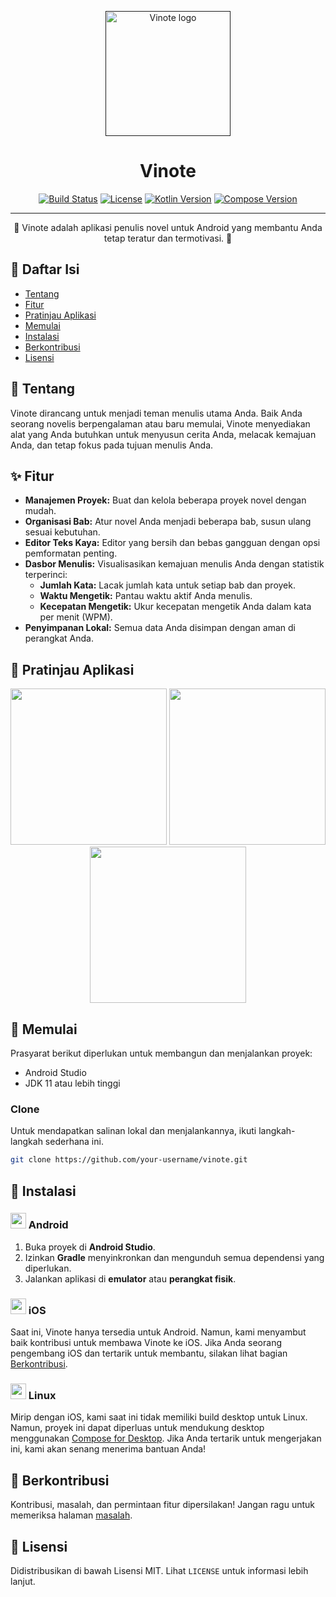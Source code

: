 <p align="center">
  <a href="" rel="noopener">
 <img width=200px height=200px src="https://i.imgur.com/9McD6jt.png" alt="Vinote logo"></a>
</p>

<h1 align="center">Vinote</h1>

<div align="center">

[![Build Status](https://img.shields.io/badge/build-passing-brightgreen)](https://github.com/your-username/vinote)
[![License](https://img.shields.io/badge/license-MIT-blue.svg)](/LICENSE)
[![Kotlin Version](https://img.shields.io/badge/Kotlin-1.9.0-blue.svg)](https://kotlinlang.org)
[![Compose Version](https://img.shields.io/badge/Compose-1.5.1-blue.svg)](https://developer.android.com/jetpack/compose)

</div>

---

<p align="center"> 🚀 Vinote adalah aplikasi penulis novel untuk Android yang membantu Anda tetap teratur dan termotivasi. 🚀
    <br>
</p>

## 📝 Daftar Isi

*   [Tentang](#about)
*   [Fitur](#features)
*   [Pratinjau Aplikasi](#preview)
*   [Memulai](#getting_started)
*   [Instalasi](#installation)
*   [Berkontribusi](#contributing)
*   [Lisensi](#license)

## 🧐 Tentang <a name = "about"></a>

Vinote dirancang untuk menjadi teman menulis utama Anda. Baik Anda seorang novelis berpengalaman atau baru memulai, Vinote menyediakan alat yang Anda butuhkan untuk menyusun cerita Anda, melacak kemajuan Anda, dan tetap fokus pada tujuan menulis Anda.

## ✨ Fitur <a name = "features"></a>

*   **Manajemen Proyek:** Buat dan kelola beberapa proyek novel dengan mudah.
*   **Organisasi Bab:** Atur novel Anda menjadi beberapa bab, susun ulang sesuai kebutuhan.
*   **Editor Teks Kaya:** Editor yang bersih dan bebas gangguan dengan opsi pemformatan penting.
*   **Dasbor Menulis:** Visualisasikan kemajuan menulis Anda dengan statistik terperinci:
    *   **Jumlah Kata:** Lacak jumlah kata untuk setiap bab dan proyek.
    *   **Waktu Mengetik:** Pantau waktu aktif Anda menulis.
    *   **Kecepatan Mengetik:** Ukur kecepatan mengetik Anda dalam kata per menit (WPM).
*   **Penyimpanan Lokal:** Semua data Anda disimpan dengan aman di perangkat Anda.

## 📱 Pratinjau Aplikasi <a name = "preview"></a>

<p align="center">
  <img src="https://i.imgur.com/YOUR_SCREENSHOT_1.png" width="250" />
  <img src="https://i.imgur.com/YOUR_SCREENSHOT_2.png" width="250" />
  <img src="https://i.imgur.com/YOUR_SCREENSHOT_3.png" width="250" />
</p>

## 🏁 Memulai <a name = "getting_started"></a>

Prasyarat berikut diperlukan untuk membangun dan menjalankan proyek:

*   Android Studio
*   JDK 11 atau lebih tinggi

### Clone

Untuk mendapatkan salinan lokal dan menjalankannya, ikuti langkah-langkah sederhana ini.

```bash
git clone https://github.com/your-username/vinote.git
```

## 🔧 Instalasi <a name = "installation"></a>

### <img src="https://i.imgur.com/426aJ2E.png" width="25" /> Android

1.  Buka proyek di **Android Studio**.
2.  Izinkan **Gradle** menyinkronkan dan mengunduh semua dependensi yang diperlukan.
3.  Jalankan aplikasi di **emulator** atau **perangkat fisik**.

### <img src="https://i.imgur.com/0dYQj4p.png" width="25" /> iOS

Saat ini, Vinote hanya tersedia untuk Android. Namun, kami menyambut baik kontribusi untuk membawa Vinote ke iOS. Jika Anda seorang pengembang iOS dan tertarik untuk membantu, silakan lihat bagian [Berkontribusi](#contributing).

### <img src="https://i.imgur.com/J3xQ2Qj.png" width="25" /> Linux

Mirip dengan iOS, kami saat ini tidak memiliki build desktop untuk Linux. Namun, proyek ini dapat diperluas untuk mendukung desktop menggunakan [Compose for Desktop](https://www.jetbrains.com/lp/compose-mpp/). Jika Anda tertarik untuk mengerjakan ini, kami akan senang menerima bantuan Anda!

## 🤝 Berkontribusi <a name = "contributing"></a>

Kontribusi, masalah, dan permintaan fitur dipersilakan! Jangan ragu untuk memeriksa halaman [masalah](https://github.com/your-username/vinote/issues).

## 📝 Lisensi <a name = "license"></a>

Didistribusikan di bawah Lisensi MIT. Lihat `LICENSE` untuk informasi lebih lanjut.
